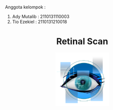 Anggota kelompok :
1. Ady Mutalib : 2110131110003
2. Tio Ezekiel : 2110131210018

<H1 align="center">Retinal Scan</H1>

<p align="center"><img src="img/mata1.png" style="width:35%">